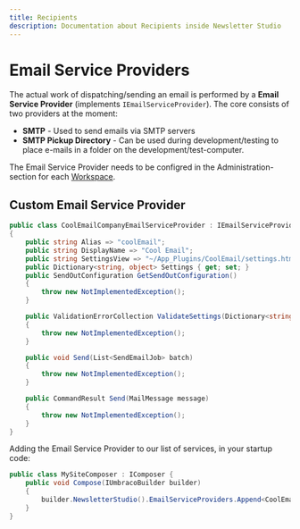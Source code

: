 ```yaml
---
title: Recipients
description: Documentation about Recipients inside Newsletter Studio
---
```

# Email Service Providers
The actual work of dispatching/sending an email is performed by a **Email Service Provider** (implements `IEmailServiceProvider`). The core consists of two providers at the moment:

* **SMTP** - Used to send emails via SMTP servers 
* **SMTP Pickup Directory** - Can be used during development/testing to place e-mails in a folder on the development/test-computer.

The Email Service Provider needs to be configred in the Administration-section for each [Workspace](../concepts/workspaces.md).


## Custom Email Service Provider


```csharp
public class CoolEmailCompanyEmailServiceProvider : IEmailServiceProvider
{
    public string Alias => "coolEmail";
    public string DisplayName => "Cool Email";
    public string SettingsView => "~/App_Plugins/CoolEmail/settings.html";
    public Dictionary<string, object> Settings { get; set; }
    public SendOutConfiguration GetSendOutConfiguration()
    {
        throw new NotImplementedException();
    }

    public ValidationErrorCollection ValidateSettings(Dictionary<string, object> settings)
    {
        throw new NotImplementedException();
    }

    public void Send(List<SendEmailJob> batch)
    {
        throw new NotImplementedException();
    }

    public CommandResult Send(MailMessage message)
    {
        throw new NotImplementedException();
    }
}
```

Adding the Email Service Provider to our list of services, in your startup code:


```csharp
public class MySiteComposer : IComposer {
    public void Compose(IUmbracoBuilder builder)
    {
        builder.NewsletterStudio().EmailServiceProviders.Append<CoolEmailCompanyEmailServiceProvider>();
    }
}
```